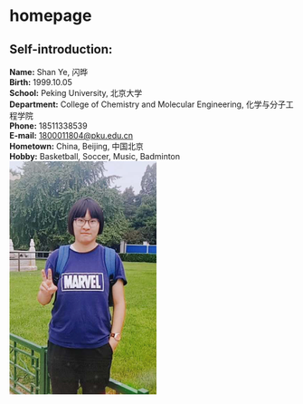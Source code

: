 # homepage
## Self-introduction:
**Name:** Shan Ye, 闪晔 \
**Birth:** 1999.10.05 \
**School:** Peking University, 北京大学 \
**Department:** College of Chemistry and Molecular Engineering, 化学与分子工程学院 \
**Phone:** 18511338539 \
**E-mail:** 1800011804@pku.edu.cn \
**Hometown:** China, Beijing, 中国北京 \
**Hobby:** Basketball, Soccer, Music, Badminton \
![image](https://github.com/shan0v0/homepage/blob/master/images/02T%40G%6060SRXV%5D5A22%40Z58K9.png)
